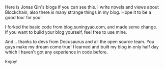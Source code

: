 Here is Jonas Qin's blogs if you can see this. I write novels and views about Blockchain, also there is many strange things in my blog. Hope it to be a good tour for you!

I forked the basic code from blog.suningyao.com, and made some change. If you want to build your blog yourself, feel free to use mine.

And... thanks to devs from Docusaurus and all the open source team. You guys make my dream come true! I learned and built my blog in only half day which I haven't got any experience in code before.

Enjoy!